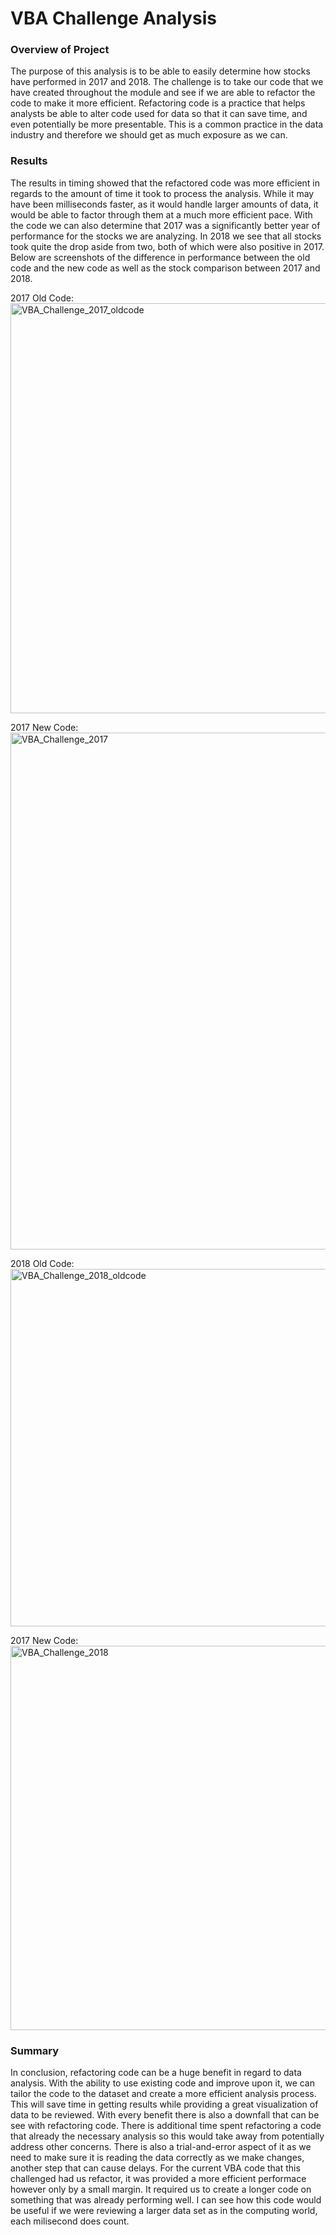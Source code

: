 # VBA Challenge Analysis 

### Overview of Project
  The purpose of this analysis is to be able to easily determine how stocks have performed in 2017 and 2018. The challenge is to take our code that we have created throughout the module and see if we are able to refactor the code to make it more efficient. Refactoring code is a practice that helps analysts be able to alter code used for data so that it can save time, and even potentially be more presentable. This is a common practice in the data industry and therefore we should get as much exposure as we can. 

### Results
  The results in timing showed that the refactored code was more efficient in regards to the amount of time it took to process the analysis. While it may have been milliseconds faster, as it would handle larger amounts of data, it would be able to factor through them at a much more efficient pace. With the code we can also determine that 2017 was a significantly better year of performance for the stocks we are analyzing. In 2018 we see that all stocks took quite the drop aside from two, both of which were also positive in 2017.  Below are screenshots of the difference in performance between the old code and the new code as well as the stock comparison between 2017 and 2018.

  
  2017 Old Code:
  <img width="656" alt="VBA_Challenge_2017_oldcode" src="https://user-images.githubusercontent.com/90172307/151933988-d65e1ac6-a0b1-4f39-b017-996d48613474.PNG">

2017 New Code: 
  <img width="827" alt="VBA_Challenge_2017" src="https://user-images.githubusercontent.com/90172307/151933977-e2c63dbc-c93e-41b1-a4b8-b1c55f7b2326.png">

2018 Old Code: 
<img width="572" alt="VBA_Challenge_2018_oldcode" src="https://user-images.githubusercontent.com/90172307/151933998-8ec867d1-3dbf-422a-b5b3-8a8d98955ca6.PNG">

2017 New Code:
<img width="615" alt="VBA_Challenge_2018" src="https://user-images.githubusercontent.com/90172307/151934006-932b54e7-4ee6-4eb2-bea7-2d4bfd9b5cf0.PNG">

### Summary
  In conclusion, refactoring code can be a huge benefit in regard to data analysis. With the ability to use existing code and improve upon it, we can tailor the code to the dataset and create a more efficient analysis process. This will save time in getting results while providing a great visualization of data to be reviewed. With every benefit there is also a downfall that can be see with refactoring code. There is additional time spent refactoring a code that already the necessary analysis so this would take away from potentially address other concerns. There is also a trial-and-error aspect of it as we need to make sure it is reading the data correctly as we make changes, another step that can cause delays.
    For the current VBA code that this challenged had us refactor, it was provided a more efficient performace however only by a small margin. It required us to create a longer code on something that was already performing well. I can see how this code would be useful if we were reviewing a larger data set as in the computing world, each milisecond does count. 
